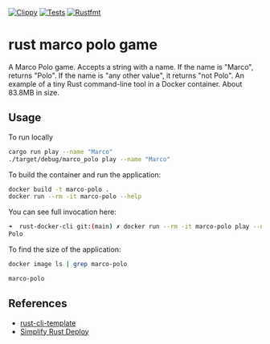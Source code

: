 [![Clippy](https://github.com/noahgift/rust-docker-cli/actions/workflows/lint.yml/badge.svg)](https://github.com/noahgift/rust-docker-cli/actions/workflows/lint.yml)
[![Tests](https://github.com/noahgift/rust-docker-cli/actions/workflows/tests.yml/badge.svg)](https://github.com/noahgift/rust-docker-cli/actions/workflows/tests.yml)
[![Rustfmt](https://github.com/noahgift/rust-docker-cli/actions/workflows/rustfmt.yml/badge.svg)](https://github.com/noahgift/rust-docker-cli/actions/workflows/rustfmt.yml)

# rust marco polo game
A Marco Polo game.
Accepts a string with a name.
If the name is "Marco", returns "Polo".
If the name is "any other value", it returns "not Polo".
An example of a tiny Rust command-line tool in a Docker container.
About 83.8MB in size.

## Usage

To run locally
```bash
cargo run play --name "Marco"
./target/debug/marco_polo play --name "Marco"
```

To build the container and run the application:
```bash
docker build -t marco-polo .
docker run --rm -it marco-polo --help 
```

You can see full invocation here:

```bash
➜  rust-docker-cli git:(main) ✗ docker run --rm -it marco-polo play --name Marco
Polo
```

To find the size of the application:

```bash
docker image ls | grep marco-polo
```

```bash
marco-polo                                                                   latest                                                                       7da8a3444176   15 minutes ago   83.8MB
```

## References

* [rust-cli-template](https://github.com/kbknapp/rust-cli-template)
* [Simplify Rust Deploy](https://www.docker.com/blog/simplify-your-deployments-using-the-rust-official-image/)